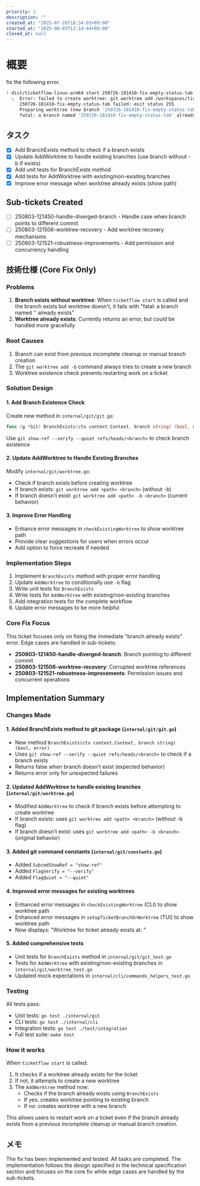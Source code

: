 ```yaml
---
priority: 2
description: ""
created_at: "2025-07-26T18:34:03+09:00"
started_at: "2025-08-03T12:14:44+09:00"
closed_at: null
---
```


# 概要

fix the following error.

```sh
! dist/ticketflow-linux-arm64 start 250726-181410-fix-empty-status-tab
  ⎿  Error: failed to create worktree: git worktree add /workspaces/ticketflow/.worktrees/250726-181410-fix-empty-status-tab -b
     250726-181410-fix-empty-status-tab failed: exit status 255
     Preparing worktree (new branch '250726-181410-fix-empty-status-tab')
     fatal: a branch named '250726-181410-fix-empty-status-tab' already exists
```

## タスク
- [x] Add BranchExists method to check if a branch exists
- [x] Update AddWorktree to handle existing branches (use branch without -b if exists)
- [x] Add unit tests for BranchExists method
- [x] Add tests for AddWorktree with existing/non-existing branches
- [x] Improve error message when worktree already exists (show path)

## Sub-tickets Created
- [ ] 250803-121450-handle-diverged-branch - Handle case when branch points to different commit
- [ ] 250803-121506-worktree-recovery - Add worktree recovery mechanisms
- [ ] 250803-121521-robustness-improvements - Add permission and concurrency handling

## 技術仕様 (Core Fix Only)

### Problems
1. **Branch exists without worktree**: When `ticketflow start` is called and the branch exists but worktree doesn't, it fails with "fatal: a branch named '<branch>' already exists"
2. **Worktree already exists**: Currently returns an error, but could be handled more gracefully

### Root Causes
1. Branch can exist from previous incomplete cleanup or manual branch creation
2. The `git worktree add -b` command always tries to create a new branch
3. Worktree existence check prevents restarting work on a ticket

### Solution Design

#### 1. Add Branch Existence Check
Create new method in `internal/git/git.go`:
```go
func (g *Git) BranchExists(ctx context.Context, branch string) (bool, error)
```
Use `git show-ref --verify --quiet refs/heads/<branch>` to check branch existence

#### 2. Update AddWorktree to Handle Existing Branches
Modify `internal/git/worktree.go`:
- Check if branch exists before creating worktree
- If branch exists: `git worktree add <path> <branch>` (without -b)
- If branch doesn't exist: `git worktree add <path> -b <branch>` (current behavior)

#### 3. Improve Error Handling
- Enhance error messages in `checkExistingWorktree` to show worktree path
- Provide clear suggestions for users when errors occur
- Add option to force recreate if needed

### Implementation Steps
1. Implement `BranchExists` method with proper error handling
2. Update `AddWorktree` to conditionally use `-b` flag
3. Write unit tests for `BranchExists`
4. Write tests for `AddWorktree` with existing/non-existing branches
5. Add integration tests for the complete workflow
6. Update error messages to be more helpful

### Core Fix Focus
This ticket focuses only on fixing the immediate "branch already exists" error. Edge cases are handled in sub-tickets:
- **250803-121450-handle-diverged-branch**: Branch pointing to different commit
- **250803-121506-worktree-recovery**: Corrupted worktree references  
- **250803-121521-robustness-improvements**: Permission issues and concurrent operations

## Implementation Summary

### Changes Made

#### 1. Added BranchExists method to git package (`internal/git/git.go`)
- New method `BranchExists(ctx context.Context, branch string) (bool, error)` 
- Uses `git show-ref --verify --quiet refs/heads/<branch>` to check if a branch exists
- Returns false when branch doesn't exist (expected behavior)
- Returns error only for unexpected failures

#### 2. Updated AddWorktree to handle existing branches (`internal/git/worktree.go`)
- Modified `AddWorktree` to check if branch exists before attempting to create worktree
- If branch exists: uses `git worktree add <path> <branch>` (without -b flag)
- If branch doesn't exist: uses `git worktree add <path> -b <branch>` (original behavior)

#### 3. Added git command constants (`internal/git/constants.go`)
- Added `SubcmdShowRef = "show-ref"` 
- Added `FlagVerify = "--verify"`
- Added `FlagQuiet = "--quiet"`

#### 4. Improved error messages for existing worktrees
- Enhanced error messages in `checkExistingWorktree` (CLI) to show worktree path
- Enhanced error messages in `setupTicketBranchOrWorktree` (TUI) to show worktree path
- Now displays: "Worktree for ticket <id> already exists at: <path>"

#### 5. Added comprehensive tests
- Unit tests for `BranchExists` method in `internal/git/git_test.go`
- Tests for `AddWorktree` with existing/non-existing branches in `internal/git/worktree_test.go`
- Updated mock expectations in `internal/cli/commands_helpers_test.go`

### Testing
All tests pass:
- Unit tests: `go test ./internal/git`
- CLI tests: `go test ./internal/cli`
- Integration tests: `go test ./test/integration`
- Full test suite: `make test`

### How it works
When `ticketflow start` is called:
1. It checks if a worktree already exists for the ticket
2. If not, it attempts to create a new worktree
3. The `AddWorktree` method now:
   - Checks if the branch already exists using `BranchExists`
   - If yes: creates worktree pointing to existing branch
   - If no: creates worktree with a new branch

This allows users to restart work on a ticket even if the branch already exists from a previous incomplete cleanup or manual branch creation.

## メモ

The fix has been implemented and tested. All tasks are completed. The implementation follows the design specified in the technical specification section and focuses on the core fix while edge cases are handled by the sub-tickets.
